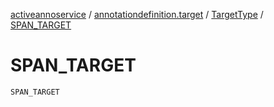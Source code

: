 [activeannoservice](../../index.md) / [annotationdefinition.target](../index.md) / [TargetType](index.md) / [SPAN_TARGET](./-s-p-a-n_-t-a-r-g-e-t.md)

# SPAN_TARGET

`SPAN_TARGET`